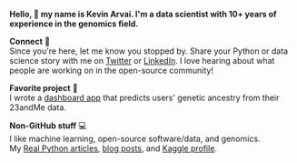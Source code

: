 **Hello, :wave: my name is Kevin Arvai. I'm a data scientist with 10+ years of experience in the genomics field.**

**Connect** :handshake:  
Since you're here, let me know you stopped by. Share your Python or data science story with me on [Twitter](https://twitter.com/arvkevi) or [LinkedIn](https://www.linkedin.com/in/kevinarvai/). I love hearing about what people are working on in the open-source community!

**Favorite project** :dna:  
I wrote a [dashboard app](https://github.com/arvkevi/ezancestry) that predicts users' genetic ancestry from their 23andMe data.

**Non-GitHub stuff** :computer:  
I like machine learning, open-source software/data, and genomics.  
My [Real Python articles](https://realpython.com/team/karvai/), [blog posts](https://medium.com/@arvkevi), and [Kaggle profile](https://www.kaggle.com/kevinarvai).
